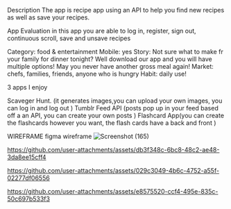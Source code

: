 Description
The app is recipe app using an API to help you find new recipes as well as save your recipes.

App Evaluation
in this app you are able to log in, register, sign out, continuous scroll, save and unsave recipes

Category: food & entertainment
Mobile: yes
Story: Not sure what to make fr your family for dinner tonight? Well download our app and you will have multiple options!  May you never have another gross meal again!
Market: chefs, families, friends, anyone who is hungry
Habit: daily use!

3 apps I enjoy

Scaveger Hunt. (it generates images,you can upload your own images, you can log in and log out )
Tumblr Feed API (posts pop up in your feed based off a an API, you can create your own posts )
Flashcard App(you can create the flashcards however you want, the flash cards have a back and front )

WIREFRAME
figma wireframe 
![Screenshot (165)](https://github.com/user-attachments/assets/73a48a13-b94c-475f-8935-f980d2254271)


https://github.com/user-attachments/assets/db3f348c-6bc8-48c2-ae48-3da8ee15cff4



https://github.com/user-attachments/assets/029c3049-4b6c-4752-a55f-02277df06556




https://github.com/user-attachments/assets/e8575520-ccf4-495e-835c-50c697b533f3

